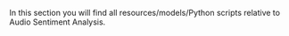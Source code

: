 In this section you will find all resources/models/Python scripts relative to Audio Sentiment Analysis.
